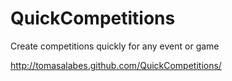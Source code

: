 QuickCompetitions
=================

Create competitions quickly for any event or game

http://tomasalabes.github.com/QuickCompetitions/
